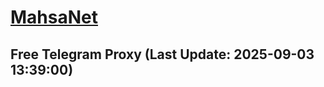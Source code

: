 
# [MahsaNet](https://t.me/mahsa_net)
## Free Telegram Proxy (Last Update: 2025-09-03 13:39:00)

    